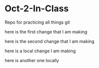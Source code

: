# Oct-2-In-Class
Repo for practicing all things git 

here is the first change that I am making 


here is the second change that I am making 

here is a local change I am making 

here is another one locally
